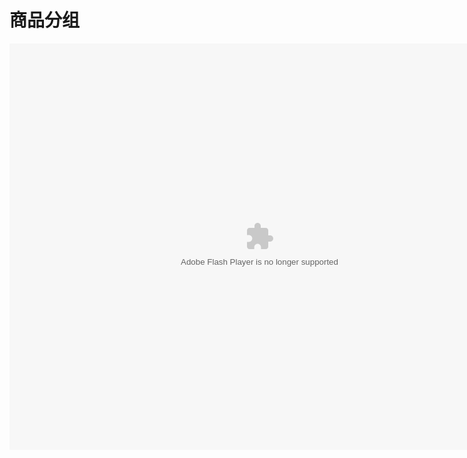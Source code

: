 # 商品分组

<embed src="http://resource.3cwdb.com/kailong-donghua/xsmbspfz.swf" width="800" height="650"  pluginspage="http://www.macromedia.com/go/getflashplayer" 
type="application/x-shockwave-flash" ></embed>
